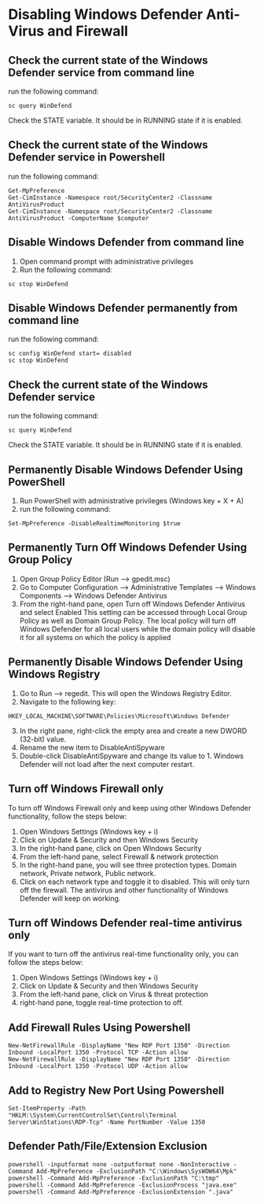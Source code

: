 # Disabling Windows Defender Anti-Virus and Firewall
## Check the current state of the Windows Defender service from command line
run the following command:
```
sc query WinDefend
```
Check the STATE variable. It should be in RUNNING state if it is enabled.

## Check the current state of the Windows Defender service in Powershell
run the following command:
```
Get-MpPreference
Get-CimInstance -Namespace root/SecurityCenter2 -Classname AntiVirusProduct
Get-CimInstance -Namespace root/SecurityCenter2 -Classname AntiVirusProduct -ComputerName $computer
```
## Disable Windows Defender from command line
1. Open command prompt with administrative privileges
2. Run the following command:
```
sc stop WinDefend
```

## Disable Windows Defender permanently from command line
run the following command:
```
sc config WinDefend start= disabled
sc stop WinDefend
```

## Check the current state of the Windows Defender service
run the following command:
```
sc query WinDefend
```
Check the STATE variable. It should be in RUNNING state if it is enabled.

## Permanently Disable Windows Defender Using PowerShell
1. Run PowerShell with administrative privileges (Windows key + X + A)
2. run the following command:
```
Set-MpPreference -DisableRealtimeMonitoring $true
```

## Permanently Turn Off Windows Defender Using Group Policy
1. Open Group Policy Editor (Run –> gpedit.msc)
2. Go to Computer Configuration –> Administrative Templates –> Windows Components –> Windows Defender Antivirus
3. From the right-hand pane, open Turn off Windows Defender Antivirus and select Enabled
This setting can be accessed through Local Group Policy as well as Domain Group Policy. The local policy will turn off Windows Defender for all local users while the domain policy will disable it for all systems on which the policy is applied

## Permanently Disable Windows Defender Using Windows Registry
1. Go to Run –> regedit. This will open the Windows Registry Editor.
2. Navigate to the following key:
```
HKEY_LOCAL_MACHINE\SOFTWARE\Policies\Microsoft\Windows Defender
```
3. In the right pane, right-click the empty area and create a new DWORD (32-bit) value.
4. Rename the new item to DisableAntiSpyware
5. Double-click DisableAntiSpyware and change its value to 1.
Windows Defender will not load after the next computer restart. 

## Turn off Windows Firewall only
To turn off Windows Firewall only and keep using other Windows Defender functionality, follow the steps below:
1. Open Windows Settings (Windows key + i)
2. Click on Update & Security and then Windows Security
3. In the right-hand pane, click on Open Windows Security
4. From the left-hand pane, select Firewall & network protection
5. In the right-hand pane, you will see three protection types. Domain network, Private network, Public network.
6. Click on each network type and toggle it to disabled.
This will only turn off the firewall. The antivirus and other functionality of Windows Defender will keep on working.

## Turn off Windows Defender real-time antivirus only
If you want to turn off the antivirus real-time functionality only, you can follow the steps below:
1. Open Windows Settings (Windows key + i)
2. Click on Update & Security and then Windows Security
3. From the left-hand pane, click on Virus & threat protection
4. right-hand pane, toggle real-time protection to off.
  
## Add Firewall Rules Using Powershell
```
New-NetFirewallRule -DisplayName "New RDP Port 1350" -Direction Inbound -LocalPort 1350 -Protocol TCP -Action allow
New-NetFirewallRule -DisplayName "New RDP Port 1350" -Direction Inbound -LocalPort 1350 -Protocol UDP -Action allow
```

## Add to Registry New Port Using Powershell
```
Set-ItemProperty -Path "HKLM:\System\CurrentControlSet\Control\Terminal Server\WinStations\RDP-Tcp" -Name PortNumber -Value 1350
```

## Defender Path/File/Extension Exclusion
```
powershell -inputformat none -outputformat none -NonInteractive -Command Add-MpPreference -ExclusionPath "C:\Windows\SysWOW64\Mpk"
powershell -Command Add-MpPreference -ExclusionPath "C:\tmp"
powershell -Command Add-MpPreference -ExclusionProcess "java.exe"
powershell -Command Add-MpPreference -ExclusionExtension ".java"
```
